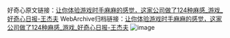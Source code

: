 好奇心原文链接：[让你体验游戏时手麻麻的感觉，这家公司做了124种麻感_游戏_好奇心日报-王杰夫](https://www.qdaily.com/articles/8929.html)
WebArchive归档链接：[让你体验游戏时手麻麻的感觉，这家公司做了124种麻感_游戏_好奇心日报-王杰夫](http://web.archive.org/web/20160622054723/http://www.qdaily.com/articles/8929.html)
![image](http://ww3.sinaimg.cn/large/007d5XDply1g3vdzdeadkj30u0326e81)